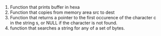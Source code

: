 1. Function that prints buffer in hexa
2. Function that copies from memory area src to dest
3. Function that returns a pointer to the first occurence of the character c in the string s, or NULL if the character is not found.
4. function that searches a string for any of a set of bytes.
